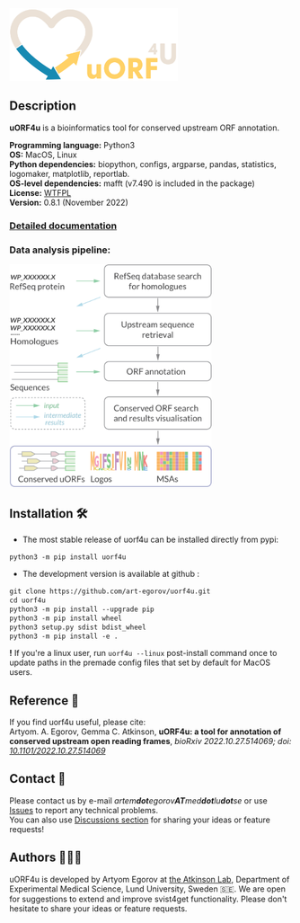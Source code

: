 
<img  src="docs/img/uorf4u_logo.png" width="300"/>


## Description

**uORF4u** is a bioinformatics tool for conserved upstream ORF annotation.   

**Programming language:** Python3   
**OS:** MacOS, Linux  
**Python dependencies:** biopython, configs, argparse, pandas, statistics, logomaker, matplotlib, reportlab.  
**OS-level dependencies:** mafft (v7.490 is included in the package)  
**License:** [WTFPL](http://www.wtfpl.net)  
**Version:** 0.8.1 (November 2022)

### [**Detailed documentation**](https://art-egorov.github.io/uorf4u)

### Data analysis pipeline: 

<img  src="docs/img/uorf4u_workflow.png" width="360"/>

## Installation 🛠️

- The most stable release of uorf4u can be installed directly from pypi:

```
python3 -m pip install uorf4u
```

- The development version is available at github :

```
git clone https://github.com/art-egorov/uorf4u.git
cd uorf4u
python3 -m pip install --upgrade pip
python3 -m pip install wheel
python3 setup.py sdist bdist_wheel
python3 -m pip install -e .
```

**!** If you're a linux user, run `uorf4u --linux` post-install command once to update paths in the premade config files that set by default for MacOS users.


## Reference 📃

If you find uorf4u useful, please cite:  
Artyom. A. Egorov, Gemma C. Atkinson, **uORF4u: a tool for annotation of conserved upstream open reading frames**, *bioRxiv 2022.10.27.514069; doi: [10.1101/2022.10.27.514069](https://doi.org/10.1101/2022.10.27.514069)*

## Contact 📇

Please contact us by e-mail _artem**dot**egorov**AT**med**dot**lu**dot**se_ or use [Issues](https://github.com/art-egorov/uorf4u/issues?q=) to report any technical problems.  
You can also use [Discussions section](https://github.com/art-egorov/uorf4u/discussions) for sharing your ideas or feature requests! 
## Authors 👨🏻‍💻

uORF4u is developed by Artyom Egorov at [the Atkinson Lab](https://atkinson-lab.com), Department of Experimental Medical Science, Lund University, Sweden 🇸🇪. We are open for suggestions to extend and improve svist4get functionality. Please don't hesitate to share your ideas or feature requests.
